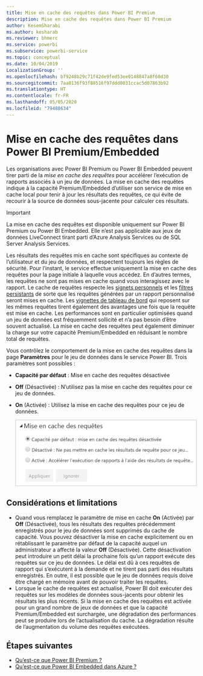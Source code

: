 ```yaml
---
title: Mise en cache des requêtes dans Power BI Premium
description: Mise en cache des requêtes dans Power BI Premium
author: KesemSharabi
ms.author: kesharab
ms.reviewer: bhmerc
ms.service: powerbi
ms.subservice: powerbi-service
ms.topic: conceptual
ms.date: 10/04/2019
LocalizationGroup: ''
ms.openlocfilehash: bf9248b29c71f42de9fed53ee0148847a8f60d30
ms.sourcegitcommit: 7aa0136f93f88516f97ddd8031ccac5d07863b92
ms.translationtype: HT
ms.contentlocale: fr-FR
ms.lasthandoff: 05/05/2020
ms.locfileid: "79488634"
---
```

# <a name="query-caching-in-power-bi-premiumembedded"></a>Mise en cache des requêtes dans Power BI Premium/Embedded

Les organisations avec Power BI Premium ou Power BI Embedded peuvent tirer parti de la *mise en cache des requêtes* pour accélérer l’exécution de rapports associés à un jeu de données. La mise en cache des requêtes indique à la capacité Premium/Embedded d’utiliser son service de mise en cache local pour tenir à jour les résultats des requêtes, ce qui évite de recourir à la source de données sous-jacente pour calculer ces résultats.

> [!IMPORTANT]
> La mise en cache des requêtes est disponible uniquement sur Power BI Premium ou Power BI Embedded. Elle n’est pas applicable aux jeux de données LiveConnect tirant parti d’Azure Analysis Services ou de SQL Server Analysis Services.

Les résultats des requêtes mis en cache sont spécifiques au contexte de l’utilisateur et du jeu de données, et respectent toujours les règles de sécurité. Pour l’instant, le service effectue uniquement la mise en cache des requêtes pour la page initiale à laquelle vous accédez. En d’autres termes, les requêtes ne sont pas mises en cache quand vous interagissez avec le rapport. Le cache de requêtes respecte les [signets personnels](consumer/end-user-bookmarks.md#personal-bookmarks) et les [filtres persistants](https://powerbi.microsoft.com/blog/announcing-persistent-filters-in-the-service/) de sorte que les requêtes générées par un rapport personnalisé seront mises en cache. Les [vignettes de tableau de bord](service-dashboard-tiles.md) qui reposent sur les mêmes requêtes tirent également des avantages une fois que la requête est mise en cache. Les performances sont en particulier optimisées quand un jeu de données est fréquemment sollicité et n’a pas besoin d’être souvent actualisé. La mise en cache des requêtes peut également diminuer la charge sur votre capacité Premium/Embedded en réduisant le nombre total de requêtes.

Vous contrôlez le comportement de la mise en cache des requêtes dans la page **Paramètres** pour le jeu de données dans le service Power BI. Trois paramètres sont possibles :

- **Capacité par défaut** : Mise en cache des requêtes désactivée
- **Off** (Désactivée) : N’utilisez pas la mise en cache des requêtes pour ce jeu de données.
- **On** (Activée) : Utilisez la mise en cache des requêtes pour ce jeu de données.

    ![Boîte de dialogue Mise en cache des requêtes](media/power-bi-query-caching/power-bi-query-3-options.png)

## <a name="considerations-and-limitations"></a>Considérations et limitations

- Quand vous remplacez le paramètre de mise en cache **On** (Activée) par **Off** (Désactivée), tous les résultats des requêtes précédemment enregistrés pour le jeu de données sont supprimés du cache de capacité. Vous pouvez désactiver la mise en cache explicitement ou en rétablissant le paramètre par défaut de la capacité auquel un administrateur a affecté la valeur **Off** (Désactivée). Cette désactivation peut introduire un petit délai la prochaine fois qu’un rapport exécute des requêtes sur ce jeu de données. Le délai est dû à ces requêtes de rapport qui s’exécutent à la demande et ne tirent pas parti des résultats enregistrés. En outre, il est possible que le jeu de données requis doive être chargé en mémoire avant de pouvoir traiter les requêtes.
- Lorsque le cache de requêtes est actualisé, Power BI doit exécuter des requêtes sur les modèles de données sous-jacents pour obtenir les résultats les plus récents. Si la mise en cache des requêtes est activée pour un grand nombre de jeux de données et que la capacité Premium/Embedded est surchargée, une dégradation des performances peut se produire lors de l’actualisation du cache. La dégradation résulte de l’augmentation du volume des requêtes exécutées.

## <a name="next-steps"></a>Étapes suivantes

* [Qu’est-ce que Power BI Premium ?](service-premium-what-is.md)
* [Qu’est-ce que Power BI Embedded dans Azure ?](developer/embedded/azure-pbie-what-is-power-bi-embedded.md)
